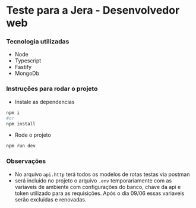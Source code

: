 # Teste para a Jera - Desenvolvedor web

### Tecnologia utilizadas
- Node
- Typescript
- Fastify
- MongoDb

### Instruções para rodar o projeto

- Instale as dependencias
```bash
npm i
#or
npm install
```
- Rode o projeto
```bash
npm run dev
```

### Observações
- No arquivo `api.http` terá todos os modelos de rotas testas via postman
- será incluido no projeto o arquivo `.env` temporariamente com as variaveis de ambiente com configurações do banco, chave da api e token utilizado para as requisições.
Após o dia 09/06 essas variaveis serão excluidas e renovadas.
